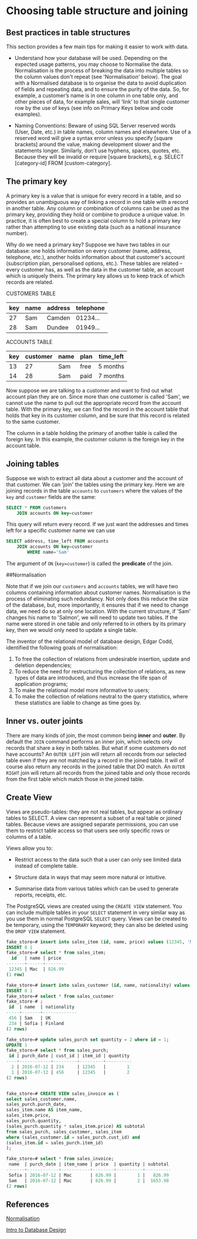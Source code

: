 # Choosing table structure and joining

## Best practices in table structures
This section provides a few main tips for making it easier to work with data.
* Understand how your database will be used.  Depending on the expected usage patterns, you may choose to Normalise the data.  Normalisation is the process of breaking the data into multiple tables so the column values don't repeat (see 'Normalisation' below). The goal with a Normalised database is to organise the data to avoid duplication of fields and repeating data, and to ensure the purity of the data. So, for example, a customer’s name is in one column in one table only, and other pieces of data, for example sales, will ‘link’ to that single customer row by the use of keys (see info on Primary Keys below and code examples).

* Naming Conventions: Beware of using SQL Server reserved words (User, Date, etc.) in table names, column names and elsewhere. Use of a reserved word will give a syntax error unless you specify [square brackets] around the value, making development slower and the statements longer.  Similarly, don’t use hyphens, spaces, quotes, etc. Because they will be invalid or require [square brackets], e.g. SELECT [category-id] FROM [custom-category].

## The primary key

A primary key is a value that is unique for every record in a table, and so provides an unambiguous way of linking a record in one table with a record in another table. Any column or combination of columns can be used as the primary key, providing they hold or combine to produce a unique value. In practice, it is often best to create a special column to hold a primary key rather than attempting to use existing data (such as a national insurance number).

Why do we need a primary key? Suppose we have two tables in our database: one holds information on every customer (name, address, telephone, etc.), another holds information about that customer's account (subscription plan, personalised options, etc.). These tables are related – every customer has, as well as the data in the customer table, an account which is uniquely theirs. The primary key allows us to keep track of which records are related.

CUSTOMERS TABLE

key | name | address | telephone
-----|------|---------|---------
 27  | Sam  | Camden  | 01234...
 28  | Sam  | Dundee  | 01949...

ACCOUNTS TABLE

key | customer | name | plan | time_left
-----|----------|------|------|-----------
 13  | 27       | Sam  | free | 5 months
 14  | 28		 | Sam  | paid | 7 months

Now suppose we are talking to a customer and want to find out what account plan they are on. Since more than one customer is called 'Sam', we cannot use the name to pull out the appropriate record from the account table. With the primary key, we can find the record in the account table that holds that key in its customer column, and be sure that this record is related to the same customer.

The column in a table holding the primary of another table is called the foreign key. In this example, the customer column is the foreign key in the account table.

## Joining tables

Suppose we wish to extract all data about a customer and the account of that customer. We can 'join' the tables using the primary key. Here we are joining records in the table `accounts` to `customers` where the values of the `key` and `customer` fields are the same:

```SQL
SELECT * FROM customers
    JOIN accounts ON key=customer
```

This query will return every record. If we just want the addresses and times left for a specific customer name we can use

```SQL
SELECT address, time_left FROM accounts
    JOIN accounts ON key=customer
    	WHERE name='Sam'
```
The argument of `ON` (`key=customer`) is called the **predicate** of the join.

##Normalisation

Note that if we join our `customers` and `accounts` tables, we will have two columns containing information about customer names. Normalisation is the process of eliminating such redundancy. Not only does this reduce the size of the database, but, more importantly, it ensures that if we need to change data, we need do so at only one location. With the current structure, if 'Sam' changes his name to 'Salmon', we will need to update two tables. If the name were stored in one table and only referred to in others by its primary key, then we would only need to update a single table.

The inventor of the relational model of database design, Edgar Codd, identified the following goals of normalisation:

1. To free the collection of relations from undesirable insertion, update and deletion dependencies;
2. To reduce the need for restructuring the collection of relations, as new types of data are introduced, and thus increase the life span of application programs;
3. To make the relational model more informative to users;
4. To make the collection of relations neutral to the query statistics, where these statistics are liable to change as time goes by.

## Inner vs. outer joints

There are many kinds of join, the most common being **inner** and **outer**. By default the `JOIN` command performs an inner join, which selects only records that share a key in both tables. But what if some customers do not have accounts? An `OUTER LEFT` join will return all records from our selected table even if they are not matched by a record in the joined table. It will of course also return any records in the joined table that DO match. An `OUTER RIGHT` join will return all records from the joined table and only those records from the first table which match those in the joined table.

## Create View

Views are pseudo-tables: they are not real tables, but appear as ordinary tables to SELECT. A view can represent a subset of a real table or joined tables. Because views are assigned separate permissions, you can use them to restrict table access so that users see only specific rows or columns of a table.

Views allow you to:

* Restrict access to the data such that a user can only see limited data instead of complete table.

* Structure data in ways that may seem more natural or intuitive.

* Summarise data from various tables which can be used to generate reports, receipts, etc.

The PostgreSQL views are created using the `CREATE VIEW` statement. You can include multiple tables in your `SELECT` statement in very similar way as you use them in normal PostgreSQL `SELECT` query. Views can be created to be temporary, using the `TEMPORARY` keyword; they can also be deleted using the `DROP VIEW` statement.

```SQL
fake_store=# insert into sales_item (id, name, price) values (12345, 'Mac', 826.99);
INSERT 0 1
fake_store=# select * from sales_item;
  id   | name | price  
-------+------+--------
 12345 | Mac  | 826.99
(1 row)

fake_store=# insert into sales_customer (id, name, nationality) values (234, 'Sofia', 'Finland');
INSERT 0 1
fake_store=# select * from sales_customer
fake_store-# ;
 id  | name  | nationality
-----+-------+-------------
 456 | Sam   | UK
 234 | Sofia | Finland
(2 rows)

fake_store=# update sales_purch set quantity = 2 where id = 1;
UPDATE 1
fake_store=# select * from sales_purch;
 id | purch_date | cust_id | item_id | quantity
----+------------+---------+---------+----------
  2 | 2016-07-12 | 234     | 12345   |        1
  1 | 2016-07-12 | 456     | 12345   |        2
(2 rows)


fake_store=# CREATE VIEW sales_invoice as (
select sales_customer.name,
sales_purch.purch_date,
sales_item.name AS item_name,
sales_item.price,
sales_purch.quantity,
(sales_purch.quantity * sales_item.price) AS subtotal
from sales_purch, sales_customer, sales_item
where (sales_customer.id = sales_purch.cust_id) and
(sales_item.id = sales_purch.item_id)
);

fake_store=# select * from sales_invoice;
 name  | purch_date | item_name | price  | quantity | subtotal
-------+------------+-----------+--------+----------+----------
 Sofia | 2016-07-12 | Mac       | 826.99 |        1 |   826.99
 Sam   | 2016-07-12 | Mac       | 826.99 |        2 |  1653.98
(2 rows)
```



## References
[Normalisation](https://en.wikipedia.org/wiki/Database_normalization)

[Intro to Database Design](http://www.sqlwatchmen.com/blog/best-practices-for-database-schema-design/)
